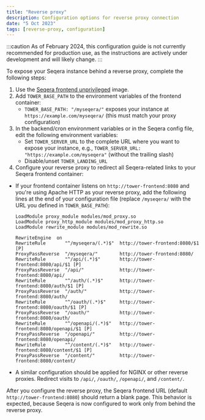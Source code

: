 ```yaml
---
title: "Reverse proxy"
description: Configuration options for reverse proxy connection
date: "5 Oct 2023"
tags: [reverse-proxy, configuration]
---
```


:::caution
As of February 2024, this configuration guide is not currently recommended for production use, as the instructions are actively under development and will likely change.
:::

To expose your Seqera instance behind a reverse proxy, complete the following steps:

1. Use the [Seqera frontend unprivileged](../kubernetes#seqera-frontend-unprivileged) image.
2. Add `TOWER_BASE_PATH` to the environment variables of the frontend container:
   - `TOWER_BASE_PATH: "/myseqera/"` exposes your instance at `https://example.com/myseqera/` (this must match your proxy configuration)
3. In the backend/cron environment variables or in the Seqera config file, edit the following environment variables:
   - Set `TOWER_SERVER_URL` to the complete URL where you want to expose your instance, e.g., `TOWER_SERVER_URL: "https://example.com/myseqera"` (without the trailing slash)
   - Disable/unset `TOWER_LANDING_URL`
4. Configure your reverse proxy to redirect all Seqera-related links to your Seqera frontend container:

- If your frontend container listens on `http://tower-frontend:8080` and you're using Apache HTTP as your reverse proxy, add the following lines at the end of your configuration file (replace `/myseqera/` with the URL you defined in `TOWER_BASE_PATH`):

   ```
   LoadModule proxy_module modules/mod_proxy.so
   LoadModule proxy_http_module modules/mod_proxy_http.so
   LoadModule rewrite_module modules/mod_rewrite.so

   RewriteEngine  on
   RewriteRule       "^/myseqera/(.*)$"  http://tower-frontend:8080/$1 [P]
   ProxyPassReverse  "/myseqera/"        http://tower-frontend:8080/
   RewriteRule       "^/api/(.*)$"       http://tower-frontend:8080/api/$1 [P]
   ProxyPassReverse  "/api/"             http://tower-frontend:8080/api/
   RewriteRule       "^/auth/(.*)$"      http://tower-frontend:8080/auth/$1 [P]
   ProxyPassReverse  "/auth/"            http://tower-frontend:8080/auth/
   RewriteRule       "^/oauth/(.*)$"     http://tower-frontend:8080/oauth/$1 [P]
   ProxyPassReverse  "/oauth/"           http://tower-frontend:8080/oauth/
   RewriteRule       "^/openapi/(.*)$"   http://tower-frontend:8080/openapi/$1 [P]
   ProxyPassReverse  "/openapi/"         http://tower-frontend:8080/openapi/
   RewriteRule       "^/content/(.*)$"   http://tower-frontend:8080/content/$1 [P]
   ProxyPassReverse  "/content/"         http://tower-frontend:8080/content/
   ```

- A similar configuration should be applied for NGINX or other reverse proxies. Redirect visits to `/api/`, `/oauth/`, `/openapi/`, and `/content/`.

After you configure the reverse proxy, the Seqera frontend URL (default `http://tower-frontend:8080`) should return a blank page. This behavior is expected, because Seqera is now configured to work only from behind the reverse proxy.

